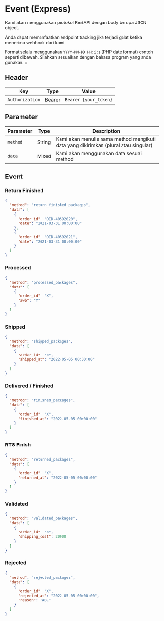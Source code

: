 # Event (Express)
Kami akan menggunakan protokol RestAPI dengan body berupa JSON object.


Anda dapat memanfaatkan endpoint tracking jika terjadi galat ketika menerima webhook dari kami

Format selalu menggunakan ``YYYY-MM-DD HH:i:s`` (PHP date format) contoh seperti dibawah. Silahkan sesuaikan dengan
bahasa program yang anda gunakan.
::


## Header
| Key             | Type   | Value                 |
|-----------------|--------|-----------------------|
| `Authorization` | Bearer | `Bearer {your_token}` |

## Parameter
| Parameter  | Type   | Description                                                                         |
|------------|--------|-------------------------------------------------------------------------------------|
| ``method`` | String | Kami akan menulis nama method mengikuti data yang dikirimkan (plural atau singular) |
| ``data``   | Mixed  | Kami akan menggunakan data sesuai method                                            |

## Event

### Return Finished

```json
{
  "method": "return_finished_packages",
  "data": [
    {
      "order_id": "OID-40592020",
      "date": "2021-03-31 00:00:00"
    },
    {
      "order_id": "OID-40592021",
      "date": "2021-03-31 00:00:00"
    }
  ]
} 
```

### Processed

```json
{
  "method": "processed_packages",
  "data": [
    {
      "order_id": "X",
      "awb": "Y"
    }
  ]
}
```

### Shipped

```json
{
  "method": "shipped_packages",
  "data": [
    {
      "order_id": "X",
      "shipped_at": "2022-05-05 00:00:00"
    }
  ]
}
```

### Delivered / Finished

```json
{
  "method": "finished_packages",
  "data": [
    {
      "order_id": "X",
      "finished_at": "2022-05-05 00:00:00"
    }
  ]
}
```

### RTS Finish

```json
{
  "method": "returned_packages",
  "data": [
    {
      "order_id": "X",
      "returned_at": "2022-05-05 00:00:00"
    }
  ]
}
```

### Validated

```json
{
  "method": "validated_packages",
  "data": [
    {
      "order_id": "X",
      "shipping_cost": 20000
    }
  ]
}
```

### Rejected

```json
{
  "method": "rejected_packages",
  "data": [
    {
      "order_id": "X",
      "rejected_at": "2022-05-05 00:00:00",
      "reason": "ABC"
    }
  ]
}
```
